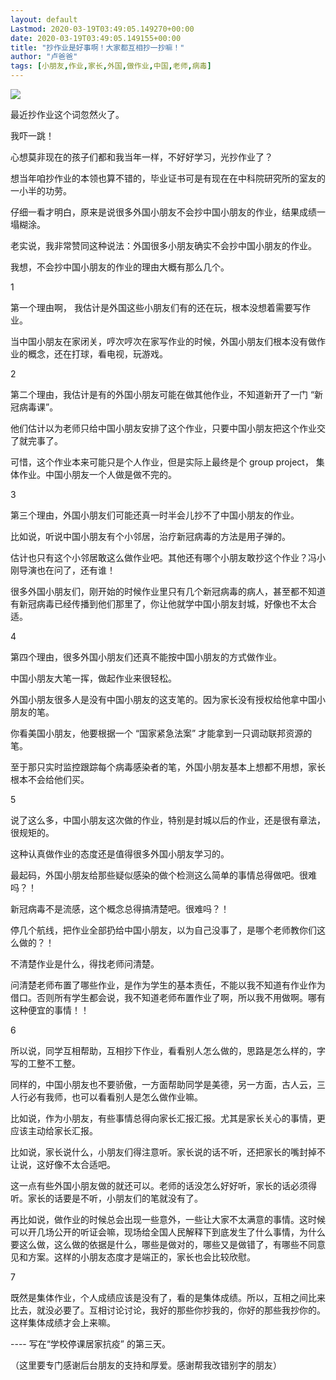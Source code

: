 ```yaml
---
layout: default
Lastmod: 2020-03-19T03:49:05.149270+00:00
date: 2020-03-19T03:49:05.149155+00:00
title: "抄作业是好事啊！大家都互相抄一抄嘛！"
author: "卢爸爸"
tags: [小朋友,作业,家长,外国,做作业,中国,老师,病毒]
---
```


![](https://images.weserv.nl/?url=https%3A//mmbiz.qpic.cn/mmbiz_jpg/1Ctw666j3hCJVo0d9bozTq6icBowSgpnz5UiaqibIvGeIeR0MPjA6kGaY3fj3JQOj9IfPfVMxLbiaMmibiaM9fzc5Zibw/640%3Fwx_fmt%3Djpeg)

最近抄作业这个词忽然火了。

我吓一跳！

心想莫非现在的孩子们都和我当年一样，不好好学习，光抄作业了？  

想当年咱抄作业的本领也算不错的，毕业证书可是有现在在中科院研究所的室友的一小半的功劳。  

仔细一看才明白，原来是说很多外国小朋友不会抄中国小朋友的作业，结果成绩一塌糊涂。  

老实说，我非常赞同这种说法：外国很多小朋友确实不会抄中国小朋友的作业。

我想，不会抄中国小朋友的作业的理由大概有那么几个。  

1

第一个理由啊， 我估计是外国这些小朋友们有的还在玩，根本没想着需要写作业。

当中国小朋友在家闭关，哼次哼次在家写作业的时候，外国小朋友们根本没有做作业的概念，还在打球，看电视，玩游戏。

2  

第二个理由，我估计是有的外国小朋友可能在做其他作业，不知道新开了一门 “新冠病毒课”。

他们估计以为老师只给中国小朋友安排了这个作业，只要中国小朋友把这个作业交了就完事了。

可惜，这个作业本来可能只是个人作业，但是实际上最终是个 group project， 集体作业。中国小朋友一个人做是做不完的。  

3

第三个理由，外国小朋友们可能还真一时半会儿抄不了中国小朋友的作业。

比如说，听说中国小朋友有个小邻居，治疗新冠病毒的方法是用子弹的。

估计也只有这个小邻居敢这么做作业吧。其他还有哪个小朋友敢抄这个作业？冯小刚导演也在问了，还有谁！

很多外国小朋友们，刚开始的时候作业里只有几个新冠病毒的病人，甚至都不知道有新冠病毒已经传播到他们那里了，你让他就学中国小朋友封城，好像也不太合适。  

4

第四个理由，很多外国小朋友们还真不能按中国小朋友的方式做作业。  

中国小朋友大笔一挥，做起作业来很轻松。

外国小朋友很多人是没有中国小朋友的这支笔的。因为家长没有授权给他拿中国小朋友的笔。  

你看美国小朋友，他要根据一个 “国家紧急法案” 才能拿到一只调动联邦资源的笔。  

至于那只实时监控跟踪每个病毒感染者的笔，外国小朋友基本上想都不用想，家长根本不会给他们买。

5  

说了这么多，中国小朋友这次做的作业，特别是封城以后的作业，还是很有章法，很规矩的。

这种认真做作业的态度还是值得很多外国小朋友学习的。

最起码，外国小朋友给那些疑似感染的做个检测这么简单的事情总得做吧。很难吗？！  

新冠病毒不是流感，这个概念总得搞清楚吧。很难吗？！

停几个航线，把作业全部扔给中国小朋友，以为自己没事了，是哪个老师教你们这么做的？！  

不清楚作业是什么，得找老师问清楚。  

问清楚老师布置了哪些作业，是作为学生的基本责任，不能以我不知道有作业作为借口。否则所有学生都会说，我不知道老师布置作业了啊，所以我不用做啊。哪有这种便宜的事情！！  

6  

所以说，同学互相帮助，互相抄下作业，看看别人怎么做的，思路是怎么样的，字写的工整不工整。  

同样的，中国小朋友也不要骄傲，一方面帮助同学是美德，另一方面，古人云，三人行必有我师，也可以看看别人是怎么做作业嘛。

比如说，作为小朋友，有些事情总得向家长汇报汇报。尤其是家长关心的事情，更应该主动给家长汇报。

比如说，家长说什么，小朋友们得注意听。家长说的话不听，还把家长的嘴封掉不让说，这好像不太合适吧。

这一点有些外国小朋友做的就还可以。老师的话没怎么好好听，家长的话必须得听。家长的话要是不听，小朋友们的笔就没有了。

再比如说，做作业的时候总会出现一些意外，一些让大家不太满意的事情。这时候可以开几场公开的听证会嘛，现场给全国人民解释下到底发生了什么事情，为什么要这么做，这么做的依据是什么，哪些是做对的，哪些又是做错了，有哪些不同意见和方案。这样的小朋友态度才是端正的，家长也会比较欣慰。

7

既然是集体作业，个人成绩应该是没有了，看的是集体成绩。所以，互相之间比来比去，就没必要了。互相讨论讨论，我好的那些你抄我的，你好的那些我抄你的。这样集体成绩才会上来嘛。

\---- 写在“学校停课居家抗疫” 的第三天。   

（这里要专门感谢后台朋友的支持和厚爱。感谢帮我改错别字的朋友）

